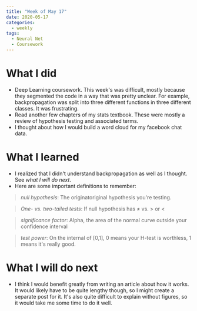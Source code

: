 ```yaml
---
title: "Week of May 17"
date: 2020-05-17
categories:
  - weekly
tags:
  - Neural Net
  - Coursework
---
```


# What I did
- Deep Learning coursework. This week's was difficult, mostly because they segmented the code in a way that was pretty unclear. For example, backpropagation was split into three different functions in three different classes. It was frustrating.
- Read another few chapters of my stats textbook. These were mostly a review of hypothesis testing and associated terms. 
- I thought about how I would build a word cloud for my facebook chat data.

# What I learned
- I realized that I didn't understand backpropagation as well as I thought. See *what I will do next*.
- Here are some important definitions to remember:


>*null hypothesis*: The originatoriginal hypothesis you're testing.

>*One- vs. two-tailed tests*: If null hypothesis has ≠ vs. > or <

>*significance factor*: Alpha, the area of the normal curve outside your confidence interval

>*test power*: On the internal of [0,1], 0 means your H-test is worthless, 1 means it's really good.  


# What I will do next
- I think I would benefit greatly from writing an article about how it works. It would likely have to be quite lengthy though, so I might create a separate post for it. It's also quite difficult to explain without figures, so it would take me some time to do it well.
